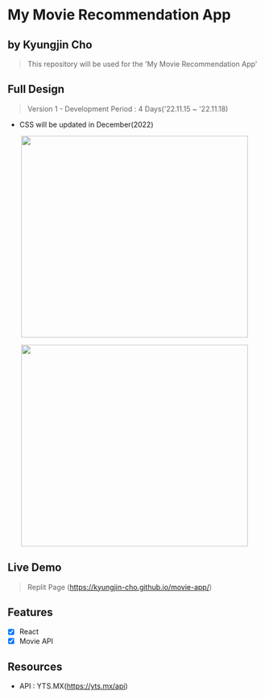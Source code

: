 # My Movie Recommendation App
## by Kyungjin Cho
> This repository will be used for the 'My Movie Recommendation App'

## Full Design
> Version 1 - Development Period : 4 Days('22.11.15 ~ '22.11.18)
  * CSS will be updated in December(2022)

<p align="center">
<img src="https://user-images.githubusercontent.com/56642855/205017408-8e038023-b285-4bc6-b963-cea194949a78.JPG", height="400px", width="450px">
</p>
</hr>
<p align="center">
<img src="https://user-images.githubusercontent.com/56642855/205017469-08e063a3-81c1-4704-9290-2df46cb4b17b.JPG", height="400px", width="450px">
</p>

## Live Demo
> Replit Page (https://kyungjin-cho.github.io/movie-app/)

## Features
* [x] React
* [x] Movie API

## Resources
- API : YTS.MX(https://yts.mx/api)

